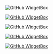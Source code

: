 

![GitHub WidgetBox](https://github-widgetbox.vercel.app/api/profile?username=mdsahhinreza&data=followers,repositories,stars&theme=darkmode)

[![GitHub WidgetBox](https://github-widgetbox.vercel.app/api/skills?languages=html,css,js,json,php,mysql,powershell&includeNames=true)](https://github.com/Jurredr/github-widgetbox)


[![GitHub WidgetBox](https://github-widgetbox.vercel.app/api/skills?frameworks=bootstrap,tailwind,react,next,express,laravel&includeNames=true)](https://github.com/Jurredr/github-widgetbox)

[![GitHub WidgetBox](https://github-widgetbox.vercel.app/api/skills?tools=git,npm,yarn,firebase,mongodb,wordpress,woocommerce,vercel,nodejs,apache,nginx,aws,prettier&includeNames=true)](https://github.com/Jurredr/github-widgetbox)

[![GitHub WidgetBox](https://github-widgetbox.vercel.app/api/skills?software=windows,vscode&includeNames=true)](https://github.com/Jurredr/github-widgetbox)
